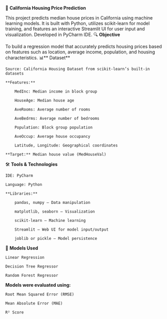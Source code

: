 
🏡 **California Housing Price Prediction**

This project predicts median house prices in California using machine learning models. It is built with Python, utilizes scikit-learn for model training, and features an interactive Streamlit UI for user input and visualization. Developed in PyCharm IDE.
🔍 **Objective**

To build a regression model that accurately predicts housing prices based on features such as location, average income, population, and housing characteristics.
📊** Dataset**

    Source: California Housing Dataset from scikit-learn’s built-in datasets

    **Features:**

        MedInc: Median income in block group

        HouseAge: Median house age

        AveRooms: Average number of rooms

        AveBedrms: Average number of bedrooms

        Population: Block group population

        AveOccup: Average house occupancy

        Latitude, Longitude: Geographical coordinates

    **Target:** Median house value (MedHouseVal)

🛠️ **Tools & Technologies**

    IDE: PyCharm

    Language: Python

    **Libraries:**

        pandas, numpy – Data manipulation

        matplotlib, seaborn – Visualization

        scikit-learn – Machine learning

        Streamlit – Web UI for model input/output

        joblib or pickle – Model persistence

🤖 **Models Used**

    Linear Regression

    Decision Tree Regressor

    Random Forest Regressor

**Models were evaluated using:**

    Root Mean Squared Error (RMSE)

    Mean Absolute Error (MAE)

    R² Score
